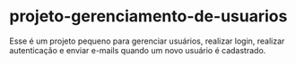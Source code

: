 # projeto-gerenciamento-de-usuarios
Esse é um projeto pequeno para gerenciar usuários, realizar login, realizar autenticação e enviar e-mails quando um novo usuário é cadastrado.
